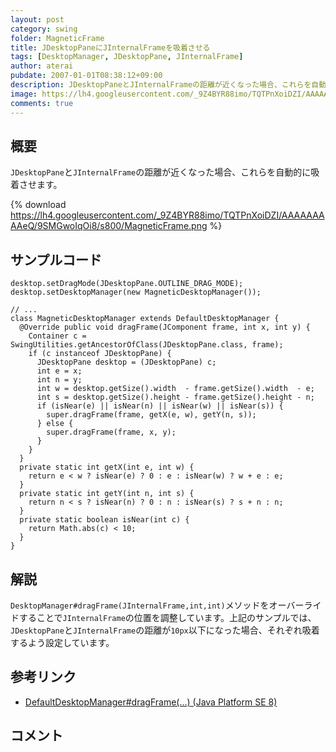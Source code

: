 ```yaml
---
layout: post
category: swing
folder: MagneticFrame
title: JDesktopPaneにJInternalFrameを吸着させる
tags: [DesktopManager, JDesktopPane, JInternalFrame]
author: aterai
pubdate: 2007-01-01T08:38:12+09:00
description: JDesktopPaneとJInternalFrameの距離が近くなった場合、これらを自動的に吸着させます。
image: https://lh4.googleusercontent.com/_9Z4BYR88imo/TQTPnXoiDZI/AAAAAAAAAeQ/9SMGwoIqOi8/s800/MagneticFrame.png
comments: true
---
```

## 概要
`JDesktopPane`と`JInternalFrame`の距離が近くなった場合、これらを自動的に吸着させます。

{% download https://lh4.googleusercontent.com/_9Z4BYR88imo/TQTPnXoiDZI/AAAAAAAAAeQ/9SMGwoIqOi8/s800/MagneticFrame.png %}

## サンプルコード
<pre class="prettyprint"><code>desktop.setDragMode(JDesktopPane.OUTLINE_DRAG_MODE);
desktop.setDesktopManager(new MagneticDesktopManager());

// ...
class MagneticDesktopManager extends DefaultDesktopManager {
  @Override public void dragFrame(JComponent frame, int x, int y) {
    Container c = SwingUtilities.getAncestorOfClass(JDesktopPane.class, frame);
    if (c instanceof JDesktopPane) {
      JDesktopPane desktop = (JDesktopPane) c;
      int e = x;
      int n = y;
      int w = desktop.getSize().width  - frame.getSize().width  - e;
      int s = desktop.getSize().height - frame.getSize().height - n;
      if (isNear(e) || isNear(n) || isNear(w) || isNear(s)) {
        super.dragFrame(frame, getX(e, w), getY(n, s));
      } else {
        super.dragFrame(frame, x, y);
      }
    }
  }
  private static int getX(int e, int w) {
    return e &lt; w ? isNear(e) ? 0 : e : isNear(w) ? w + e : e;
  }
  private static int getY(int n, int s) {
    return n &lt; s ? isNear(n) ? 0 : n : isNear(s) ? s + n : n;
  }
  private static boolean isNear(int c) {
    return Math.abs(c) &lt; 10;
  }
}
</code></pre>

## 解説
`DesktopManager#dragFrame(JInternalFrame,int,int)`メソッドをオーバーライドすることで`JInternalFrame`の位置を調整しています。上記のサンプルでは、`JDesktopPane`と`JInternalFrame`の距離が`10px`以下になった場合、それぞれ吸着するよう設定しています。

## 参考リンク
- [DefaultDesktopManager#dragFrame(...) (Java Platform SE 8)](https://docs.oracle.com/javase/jp/8/docs/api/javax/swing/DefaultDesktopManager.html#dragFrame-javax.swing.JComponent-int-int-)

<!-- dummy comment line for breaking list -->

## コメント
